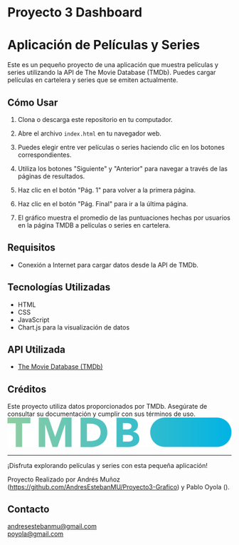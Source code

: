 # Proyecto 3 Dashboard
# Aplicación de Películas y Series

Este es un pequeño proyecto de una aplicación que muestra películas y series utilizando la API de The Movie Database (TMDb). Puedes cargar películas en cartelera y series que se emiten actualmente.

## Cómo Usar

1. Clona o descarga este repositorio en tu computador.

2. Abre el archivo `index.html` en tu navegador web.

3. Puedes elegir entre ver películas o series haciendo clic en los botones correspondientes.

4. Utiliza los botones "Siguiente" y "Anterior" para navegar a través de las páginas de resultados.

5. Haz clic en el botón "Pág. 1" para volver a la primera página.

6. Haz clic en el botón "Pág. Final" para ir a la última página.

7. El gráfico muestra el promedio de las puntuaciones hechas por usuarios en la página TMDB a películas o series en cartelera.

## Requisitos

- Conexión a Internet para cargar datos desde la API de TMDb.

## Tecnologías Utilizadas

- HTML
- CSS
- JavaScript
- Chart.js para la visualización de datos

## API Utilizada

- [The Movie Database (TMDb)](https://www.themoviedb.org/documentation/api)


## Créditos

Este proyecto utiliza datos proporcionados por TMDb. Asegúrate de consultar su documentación y cumplir con sus términos de uso.![Banner](assests/blue_short-8e7b30f73a4020692ccca9c88bafe5dcb6f8a62a4c6bc55cd9ba82bb2cd95f6c.svg)

---

¡Disfruta explorando películas y series con esta pequeña aplicación!

Proyecto Realizado por Andrés Muñoz (https://github.com/AndresEstebanMU/Proyecto3-Grafico) y Pablo Oyola ().

## Contacto


andresestebanmu@gmail.com  
poyola@gmail.com
